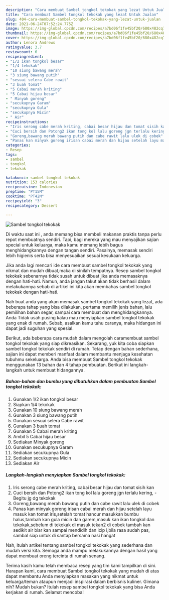 ```yaml
---
description: "Cara membuat Sambel tongkol tekokak yang lezat Untuk Jualan"
title: "Cara membuat Sambel tongkol tekokak yang lezat Untuk Jualan"
slug: 404-cara-membuat-sambel-tongkol-tekokak-yang-lezat-untuk-jualan
date: 2021-06-24T07:52:24.775Z
image: https://img-global.cpcdn.com/recipes/a7bd06f1fe45bf20/680x482cq70/sambel-tongkol-tekokak-foto-resep-utama.jpg
thumbnail: https://img-global.cpcdn.com/recipes/a7bd06f1fe45bf20/680x482cq70/sambel-tongkol-tekokak-foto-resep-utama.jpg
cover: https://img-global.cpcdn.com/recipes/a7bd06f1fe45bf20/680x482cq70/sambel-tongkol-tekokak-foto-resep-utama.jpg
author: Lenora Andrews
ratingvalue: 3.7
reviewcount: 6
recipeingredient:
- "1/2 ikan tongkol besar"
- "1/4 tekokak"
- "10 siung bawang merah"
- "3 siung bawang putih"
- "sesuai selera Cabe rawit"
- "3 buah tomat"
- "5 Cabai merah kriting"
- "5 Cabai hijau besar"
- " Minyak goreng"
- "secukupnya Garam"
- "secukupnya Gula"
- "secukupnya Micin"
- " Air"
recipeinstructions:
- "Iris serong cabe merah kriting, cabai besar hijau dan tomat sisih kan"
- "Cuci bersih dan Potong2 ikan tong kol lalu goreng jgn terlalu kering, Begitu jg dg tekokak"
- "Goreng,bawang merah bawang putih dan cabe rawit lalu ulek di cobek"
- "Panas kan minyak goreng irisan cabai merah dan hijau setelah layu masuk kan tomat iris,setelah tomat hancur masukkan bumbu halus,tambah kan gula micin dan garem,masuk kan ikan tongkol dan tekokak,sebelum di tekokak di masuk tekan2 di cobek tambah kan sedikit air biar kan sampai mendidih dan icip i,bila rasa sudah pas, sambal siap untuk di santap bersama nasi hangat"
categories:
- Resep
tags:
- sambel
- tongkol
- tekokak

katakunci: sambel tongkol tekokak 
nutrition: 153 calories
recipecuisine: Indonesian
preptime: "PT15M"
cooktime: "PT42M"
recipeyield: "3"
recipecategory: Dessert

---
```



![Sambel tongkol tekokak](https://img-global.cpcdn.com/recipes/a7bd06f1fe45bf20/680x482cq70/sambel-tongkol-tekokak-foto-resep-utama.jpg)

Di waktu  saat ini , anda memang bisa membeli makanan praktis tanpa perlu repot membuatnya sendiri. Tapi, bagi mereka yang mau menyajikan sajian special untuk keluarga, maka kamu memang lebih bagus menghidangkannya dengan tangan sendiri. Pasalnya, memasak sendiri lebih higienis serta bisa menyesuaikan sesuai kesukaan keluarga.

Jika anda lagi mencari ide cara membuat sambel tongkol tekokak yang nikmat dan mudah dibuat,maka di sinilah tempatnya. Resep sambel tongkol tekokak  sebenarnya tidak susah untuk dibuat jika anda memasaknya dengan hati-hati. Namun, anda jangan takut akan tidak berhasil dalam melakukannya 
sebab di artikel ini kita akan membahas sambel tongkol tekokak dengan hati-hati.  



Nah buat anda yang akan memasak sambel tongkol tekokak yang lezat, ada beberapa tahap yang bisa dilakukan, pertama memilih jenis bahan, lalu pemilihan bahan segar, sampai cara membuat dan menghidangkannya. Anda Tidak usah pusing kalau mau menyiapkan sambel tongkol tekokak yang enak di rumah. Sebab, asalkan kamu  tahu caranya, maka hidangan ini dapat jadi suguhan yang spesial.

Berikut, ada beberapa cara mudah dalam mengolah caramembuat sambel tongkol tekokak yang siap dikreasikan. Sekarang, yuk kita coba siapkan sambel tongkol tekokak sendiri di rumah. Tetap dengan bahan sederhana, sajian ini dapat memberi manfaat dalam membantu menjaga kesehatan tubuhmu sekeluarga. Anda bisa membuat Sambel tongkol tekokak menggunakan 13 bahan dan 4 tahap pembuatan. Berikut ini langkah-langkah untuk membuat hidangannya.

<!--inarticleads1-->

##### Bahan-bahan dan bumbu yang dibutuhkan dalam pembuatan Sambel tongkol tekokak:

1. Gunakan 1/2 ikan tongkol besar
1. Siapkan 1/4 tekokak
1. Gunakan 10 siung bawang merah
1. Gunakan 3 siung bawang putih
1. Gunakan sesuai selera Cabe rawit
1. Gunakan 3 buah tomat
1. Gunakan 5 Cabai merah kriting
1. Ambil 5 Cabai hijau besar
1. Sediakan  Minyak goreng
1. Gunakan secukupnya Garam
1. Sediakan secukupnya Gula
1. Sediakan secukupnya Micin
1. Sediakan  Air




<!--inarticleads2-->

##### Langkah-langkah menyiapkan Sambel tongkol tekokak:

1. Iris serong cabe merah kriting, cabai besar hijau dan tomat sisih kan
1. Cuci bersih dan Potong2 ikan tong kol lalu goreng jgn terlalu kering, - Begitu jg dg tekokak
1. Goreng,bawang merah bawang putih dan cabe rawit lalu ulek di cobek
1. Panas kan minyak goreng irisan cabai merah dan hijau setelah layu masuk kan tomat iris,setelah tomat hancur masukkan bumbu halus,tambah kan gula micin dan garem,masuk kan ikan tongkol dan tekokak,sebelum di tekokak di masuk tekan2 di cobek tambah kan sedikit air biar kan sampai mendidih dan icip i,bila rasa sudah pas, sambal siap untuk di santap bersama nasi hangat




Nah, itulah artikel tentang  sambel tongkol tekokak  yang sederhana dan mudah versi kita. Semoga anda mampu melakukannya dengan hasil yang dapat membuat oreng tercinta di rumah senang. 

Terima kasih kamu telah membaca resep yang tim kami tampilkan di sini. Harapan kami, cara membuat  Sambel tongkol tekokak yang mudah di atas dapat membantu Anda menyiapkan masakan yang nikmat untuk keluarga/teman ataupun menjadi inspirasi dalam berbisnis kuliner. Gimana nih? Mudah bukan? Itulah resep sambel tongkol tekokak yang bisa Anda kerjakan di rumah. Selamat mencoba!

